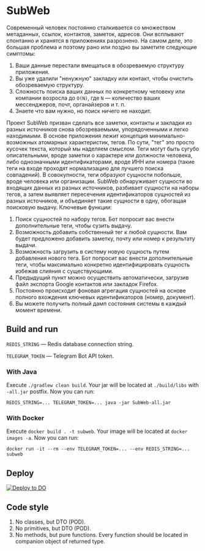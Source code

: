 # SubWeb

Современный человек постоянно сталкивается со множеством метаданных, ссылок, контактов, заметок,
адресов. Они всплывают спонтанно и хранятся в приложениях разрознено. На самом деле, это большая
проблема и поэтому рано или поздно вы заметите следующие симптомы:

1. Ваши данные перестали вмещаться в обозреваемую структуру приложения.
2. Вы уже удалили "ненужную" закладку или контакт, чтобы очистить обозреваемую структуру.
3. Сложность поиска ваших данных по конкретному человеку или компании возросла до `O(N)`, где `N` —
   количество ваших мессенджеров, почт, органайзеров и т. п.
4. Знаете что вам нужно, но поиск ничего не находит.

Проект SubWeb призван сделать все заметки, контакты и закладки из разных источников снова
обозреваемыми, упорядоченными и легко находимыми. В основе приложения лежит концепция
минимально-возможных атомарных характеристик, тегов. По сути, "тег" это просто кусочек текста,
который мы наделяем смыслом. Теги могут быть сугубо описательными, вроде заметки о характере или
должности человека, либо однозначными идентификаторами, вроде ИНН или номера (такие теги на входе
проходят нормализацию для лучшего поиска совпадений). В совокупности, теги образуют сущности
побольше, вроде человека или организации. SubWeb обнаруживает сущности во входящих данных из разных
источников, разбивает сущности на наборы тегов, а затем выявляет пересечения идентификаторов
сущностей из разных источников, и объединяет такие сущности в одну, обогащая поисковую выдачу.
Ключевые функции:

1. Поиск сущностей по набору тегов. Бот попросит вас внести дополнительные теги, чтобы сузить
   выдачу.
2. Возможность добавить собственный тег к любой сущности. Вам будет предложено добавить заметку,
   почту или номер к результату выдачи.
3. Возможность загрузить в систему новую сущность путем добавления нового тега. Бот попросит вас
   внести дополнительные теги, чтобы максимально конкретно идентифицировать сущность избежав слияния
   с существующими.
4. Предыдущий пункт можно осуществить автоматически, загрузив файл экспорта Google контактов или
   закладок Firefox.
5. Постоянно происходит фоновая агрегация сущностей на основе полного вхождения ключевых
   идентификаторов (номер, документ).
6. Вы можете получить полный дамп состояния системы в каждый момент времени.

## Build and run

`REDIS_STRING`    — Redis database connection string.

`TELEGRAM_TOKEN`  — Telegram Bot API token.

### With Java

Execute `./gradlew clean build`. Your jar will be located at `./build/libs` with `-all.jar` postfix.
Now you can run:

```shell
REDIS_STRING=... TELEGRAM_TOKEN=... java -jar SubWeb-all.jar
```

### With Docker

Execute `docker build . -t subweb`. Your image will be located at `docker images -a`. Now you can
run:

```shell
docker run -it --rm --env TELEGRAM_TOKEN=... --env REDIS_STRING=... subweb
```

## Deploy

[![Deploy to DO](https://www.deploytodo.com/do-btn-blue-ghost.svg)](https://cloud.digitalocean.com/apps/new?repo=https://github.com/demidko/service/tree/main)

## Code style

1. No classes, but DTO (POD).
2. No primitives, but DTO (POD).
3. No methods, but pure functions. Every function should be located in companion object of returned
   type.


